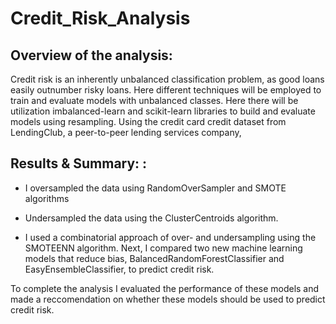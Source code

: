 # Credit_Risk_Analysis

## Overview of the analysis: 
Credit risk is an inherently unbalanced classification problem, as good loans easily outnumber risky loans. Here different techniques will be employed to train and evaluate models with unbalanced classes. Here there will be utilization imbalanced-learn and scikit-learn libraries to build and evaluate models using resampling. Using the credit card credit dataset from LendingClub, a peer-to-peer lending services company,

## Results & Summary: : 

- I oversampled the data using RandomOverSampler and SMOTE algorithms

- Undersampled the data using the ClusterCentroids algorithm.

- I used a combinatorial approach of over- and undersampling using the SMOTEENN algorithm. Next, I compared two new machine learning models that reduce bias, BalancedRandomForestClassifier and EasyEnsembleClassifier, to predict credit risk.

 To complete the analysis I evaluated the performance of these models and made a reccomendation on whether these models should be used to predict credit risk.
